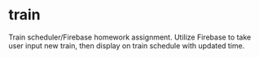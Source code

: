 # train
Train scheduler/Firebase homework assignment.
Utilize Firebase to take user input new train, then display on train schedule with updated time.
